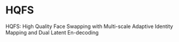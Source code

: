 # HQFS
HQFS: High Quality Face Swapping with Multi-scale Adaptive Identity Mapping and Dual Latent En-decoding
